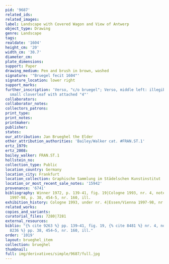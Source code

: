 ```yaml
---
pid: '9687'
related_ids: 
related_images: 
label: Landscape with Covered Wagon and View of Antwerp
object_type: Drawing
genre: Landscape
tags: 
realdate: '1604'
height_cm: '20'
width_cm: '30.7'
diameter_cm: 
plate_dimensions: 
support: Paper
drawing_medium: Pen and brush in brown, washed
signature: '"Bruegel fecit 1604"'
signature_location: lower right
support_marks: 
further_inscription: 'Verso, "c/o bruegel"; Verso, middle left: illegible; Watermark:
  small cloverleaf with attached "4"'
collaborators: 
collaborator_notes: 
collectors_patrons: 
print_type: 
print_notes: 
printmaker: 
publisher: 
states: 
our_attribution: Jan Brueghel the Elder
other_attribution_authorities: 'Bailey/Walker cat. #FRAN.ST.1'
ertz_1979: 
ertz_2008: 
bailey_walker: FRAN.ST.1
hollstein_no: 
collection_type: Public
location_country: Germany
location_city: Frankfurt
location_collection: Graphische Sammlung im Städelschen Kunstinstitut
location_or_most_recent_sale_notes: '15942'
provenance: '6741'
bibliography: Winner 1972, p. 139-41, fig. 19|Cologne 1993, nr. 4, note 7|Essen/Vienna
  1997-98, p. 38, 454-5, nr. 160, ill.
exhibition_history: Cologne 1993, under nr. 4|Essen/Vienna 1997-98, nr. 160
related_works: 
copies_and_variants: 
curatorial_files: 7280|7281
external_resources: 
biblio: "{% cite 9263 %} pp. 139–41, fig. 19, {% cite 8481 %} nr. 4, note 7, {% cite
  8236 %} pp. 38, 454–5, nr. 160, ill."
order: '1019'
layout: brueghel_item
collection: brueghel
thumbnail: 
full: img/derivatives/simple/9687/full.jpg
---
```

